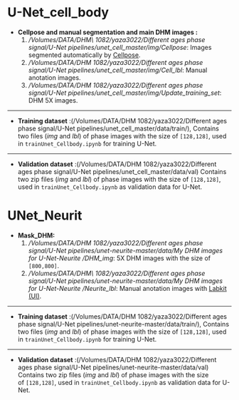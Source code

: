 # U-Net_cell_body

 * **Cellpose and manual segmentation and main DHM images :**
    1. _/Volumes/DATA/DHM\ 1082/yaza3022/Different ages phase signal/U-Net pipelines/unet_cell_master/img/Cellpose_: Images segmented automatically by [Cellpose](https://github.com/mouseland/cellpose).
    2.  _/Volumes/DATA/DHM 1082/yaza3022/Different ages phase signal/U-Net pipelines/unet_cell_master/img/Cell_lbl_: Manual anotation images.
    3. _/Volumes/DATA/DHM 1082/yaza3022/Different ages phase signal/U-Net pipelines/unet_cell_master/img/Update_training_set_:  DHM 5X images.

    
***

* **Training dataset** :(/Volumes/DATA/DHM 1082/yaza3022/Different ages phase signal/U-Net pipelines/unet_cell_master/data/train/), Contains two files (_img_ and _lbl_) of phase images  with the size of `[128,128]`, used in `trainUnet_Cellbody.ipynb` for training U-Net.
  
***


 * **Validation dataset** :(/Volumes/DATA/DHM 1082/yaza3022/Different ages phase signal/U-Net pipelines/unet_cell_master/data/val) Contains two zip files (_img_ and _lbl_) of phase images  with the size of `[128,128]`, used in `trainUnet_Cellbody.ipynb` as validation data for U-Net.



# UNet_Neurit

 * **Mask_DHM:**
    1. _/Volumes/DATA/DHM 1082/yaza3022/Different ages phase signal/U-Net pipelines/unet-neurite-master/data/My DHM images for U-Net-Neurite /DHM_img_: 5X DHM images with the size of `[800,800]`.
    2.  _/Volumes/DATA/DHM\ 1082/yaza3022/Different ages phase signal/U-Net pipelines/unet-neurite-master/data/My DHM images for U-Net-Neurite /Neurite_lbl_: Manual anotation images with [Labkit (UI)](https://github.com/juglab/labkit-ui).
    
     
***




* **Training dataset** :(/Volumes/DATA/DHM 1082/yaza3022/Different ages phase signal/U-Net pipelines/unet-neurite-master/data/train/), Contains two files (_img_ and _lbl_) of phase images  with the size of `[128,128]`, used in `trainUnet_Cellbody.ipynb` for training U-Net.
  
***



 * **Validation dataset** :(/Volumes/DATA/DHM 1082/yaza3022/Different ages phase signal/U-Net pipelines/unet-neurite-master/data/val) Contains two zip files (_img_ and _lbl_) of phase images  with the size of `[128,128]`, used in `trainUnet_Cellbody.ipynb` as validation data for U-Net.
